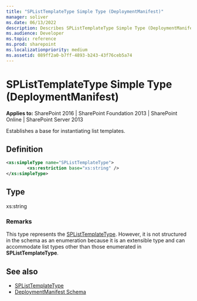 ```yaml
---
title: "SPListTemplateType Simple Type (DeploymentManifest)"
manager: soliver
ms.date: 06/13/2022
description: Describes SPListTemplateType Simple Type (DeploymentManifest) and includes information on type and additional remarks.
ms.audience: Developer
ms.topic: reference
ms.prod: sharepoint
ms.localizationpriority: medium
ms.assetid: 089ff2a0-b7ff-4893-b243-43f76ceb5a74
---
```


# SPListTemplateType Simple Type (DeploymentManifest)

**Applies to:** SharePoint 2016 | SharePoint Foundation 2013 | SharePoint Online | SharePoint Server 2013 
  
Establishes a base for instantiating list templates.

## Definition

```XML
<xs:simpleType name="SPListTemplateType">
        <xs:restriction base="xs:string" />
</xs:simpleType>

```

## Type

xs:string
  
### Remarks

This type represents the [SPListTemplateType](https://msdn.microsoft.com/library/Microsoft.SharePoint.SPListTemplateType.aspx). However, it is not structured in the schema as an enumeration because it is an extensible type and can accommodate list types other than those enumerated in **SPListTemplateType**.
  
## See also

- [SPListTemplateType](https://msdn.microsoft.com/library/Microsoft.SharePoint.SPListTemplateType.aspx)
- [DeploymentManifest Schema](deploymentmanifest-schema.md)

